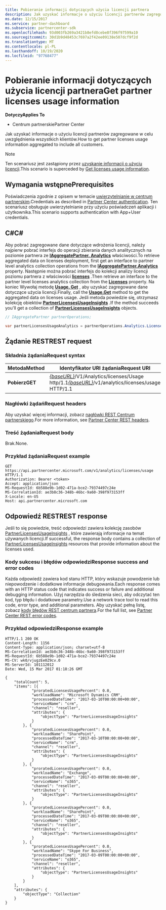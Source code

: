 ```yaml
---
title: Pobieranie informacji dotyczących użycia licencji partnera
description: Jak uzyskać informacje o użyciu licencji partnerów zagregowane w celu uwzględnienia wszystkich klientów.
ms.date: 12/15/2017
ms.service: partner-dashboard
ms.subservice: partnercenter-sdk
ms.openlocfilehash: 93d003fb269a3421b8efd8cebe8f396f97599a10
ms.sourcegitcommit: 30d1b9d48453c7697a2f42ee09138e507dcf9f2d
ms.translationtype: MT
ms.contentlocale: pl-PL
ms.lasthandoff: 10/19/2020
ms.locfileid: "97768477"
---
```

# <a name="get-partner-licenses-usage-information"></a><span data-ttu-id="0df52-103">Pobieranie informacji dotyczących użycia licencji partnera</span><span class="sxs-lookup"><span data-stu-id="0df52-103">Get partner licenses usage information</span></span>

<span data-ttu-id="0df52-104">**Dotyczy**</span><span class="sxs-lookup"><span data-stu-id="0df52-104">**Applies To**</span></span>

- <span data-ttu-id="0df52-105">Centrum partnerskie</span><span class="sxs-lookup"><span data-stu-id="0df52-105">Partner Center</span></span>

<span data-ttu-id="0df52-106">Jak uzyskać informacje o użyciu licencji partnerów zagregowane w celu uwzględnienia wszystkich klientów.</span><span class="sxs-lookup"><span data-stu-id="0df52-106">How to get partner licenses usage information aggregated to include all customers.</span></span>

> [!NOTE]
> <span data-ttu-id="0df52-107">Ten scenariusz jest zastąpiony przez [uzyskanie informacji o użyciu licencji](get-licenses-usage-information.md).</span><span class="sxs-lookup"><span data-stu-id="0df52-107">This scenario is superceded by [Get licenses usage information](get-licenses-usage-information.md).</span></span>

## <a name="prerequisites"></a><span data-ttu-id="0df52-108">Wymagania wstępne</span><span class="sxs-lookup"><span data-stu-id="0df52-108">Prerequisites</span></span>

<span data-ttu-id="0df52-109">Poświadczenia zgodnie z opisem w temacie [uwierzytelnianie w centrum partnerskim](partner-center-authentication.md).</span><span class="sxs-lookup"><span data-stu-id="0df52-109">Credentials as described in [Partner Center authentication](partner-center-authentication.md).</span></span> <span data-ttu-id="0df52-110">Ten scenariusz obsługuje uwierzytelnianie przy użyciu poświadczeń aplikacji i użytkownika.</span><span class="sxs-lookup"><span data-stu-id="0df52-110">This scenario supports authentication with App+User credentials.</span></span>

## <a name="c"></a><span data-ttu-id="0df52-111">C\#</span><span class="sxs-lookup"><span data-stu-id="0df52-111">C\#</span></span>

<span data-ttu-id="0df52-112">Aby pobrać zagregowane dane dotyczące wdrożenia licencji, należy najpierw pobrać interfejs do operacji zbierania danych analitycznych na poziomie partnera ze [**IAggregatePartner. Analytics**](/dotnet/api/microsoft.store.partnercenter.ipartner.analytics) właściwości.</span><span class="sxs-lookup"><span data-stu-id="0df52-112">To retrieve aggregated data on licenses deployment, first get an interface to partner level analytics collection operations from the [**IAggregatePartner.Analytics**](/dotnet/api/microsoft.store.partnercenter.ipartner.analytics) property.</span></span> <span data-ttu-id="0df52-113">Następnie można pobrać interfejs do kolekcji analizy licencji poziomu partnera z właściwości [**licenses**](/dotnet/api/microsoft.store.partnercenter.analytics.ipartneranalyticscollection.licenses) .</span><span class="sxs-lookup"><span data-stu-id="0df52-113">Then retrieve an interface to the partner level licenses analytics collection from the [**Licenses**](/dotnet/api/microsoft.store.partnercenter.analytics.ipartneranalyticscollection.licenses) property.</span></span> <span data-ttu-id="0df52-114">Na koniec Wywołaj metodę [**Usage. Get**](/dotnet/api/microsoft.store.partnercenter.genericoperations.ientireentitycollectionretrievaloperations-2.get) , aby uzyskać zagregowane dane dotyczące użycia licencji.</span><span class="sxs-lookup"><span data-stu-id="0df52-114">Finally, call the [**Usage.Get**](/dotnet/api/microsoft.store.partnercenter.genericoperations.ientireentitycollectionretrievaloperations-2.get) method to get the aggregated data on licenses usage.</span></span> <span data-ttu-id="0df52-115">Jeśli metoda powiedzie się, otrzymasz kolekcję obiektów [**PartnerLicensesUsageInsights**](/dotnet/api/microsoft.store.partnercenter.models.analytics.partnerlicensesusageinsights) .</span><span class="sxs-lookup"><span data-stu-id="0df52-115">If the method succeeds you'll get a collection of [**PartnerLicensesUsageInsights**](/dotnet/api/microsoft.store.partnercenter.models.analytics.partnerlicensesusageinsights) objects.</span></span>

``` csharp
// IAggregatePartner partnerOperations;

var partnerLicensesUsageAnalytics = partnerOperations.Analytics.Licenses.Usage.Get();
```

## <a name="rest-request"></a><span data-ttu-id="0df52-116">Żądanie REST</span><span class="sxs-lookup"><span data-stu-id="0df52-116">REST request</span></span>

### <a name="request-syntax"></a><span data-ttu-id="0df52-117">Składnia żądania</span><span class="sxs-lookup"><span data-stu-id="0df52-117">Request syntax</span></span>

| <span data-ttu-id="0df52-118">Metoda</span><span class="sxs-lookup"><span data-stu-id="0df52-118">Method</span></span>  | <span data-ttu-id="0df52-119">Identyfikator URI żądania</span><span class="sxs-lookup"><span data-stu-id="0df52-119">Request URI</span></span>                                                                      |
|---------|----------------------------------------------------------------------------------|
| <span data-ttu-id="0df52-120">**Pobierz**</span><span class="sxs-lookup"><span data-stu-id="0df52-120">**GET**</span></span> | <span data-ttu-id="0df52-121">[*{baseURL}*](partner-center-rest-urls.md)/V1/Analytics/licenses/Usage http/1.1</span><span class="sxs-lookup"><span data-stu-id="0df52-121">[*{baseURL}*](partner-center-rest-urls.md)/v1/analytics/licenses/usage HTTP/1.1</span></span> |

### <a name="request-headers"></a><span data-ttu-id="0df52-122">Nagłówki żądań</span><span class="sxs-lookup"><span data-stu-id="0df52-122">Request headers</span></span>

<span data-ttu-id="0df52-123">Aby uzyskać więcej informacji, zobacz [nagłówki REST Centrum partnerskiego](headers.md).</span><span class="sxs-lookup"><span data-stu-id="0df52-123">For more information, see [Partner Center REST headers](headers.md).</span></span>

### <a name="request-body"></a><span data-ttu-id="0df52-124">Treść żądania</span><span class="sxs-lookup"><span data-stu-id="0df52-124">Request body</span></span>

<span data-ttu-id="0df52-125">Brak.</span><span class="sxs-lookup"><span data-stu-id="0df52-125">None.</span></span>

### <a name="request-example"></a><span data-ttu-id="0df52-126">Przykład żądania</span><span class="sxs-lookup"><span data-stu-id="0df52-126">Request example</span></span>

```http
GET https://api.partnercenter.microsoft.com/v1/analytics/licenses/usage HTTP/1.1
Authorization: Bearer <token>
Accept: application/json
MS-RequestId: 6b588e9b-1d02-471a-bce2-79374497c24e
MS-CorrelationId: ae3b8c36-348b-46bc-9a60-398f973153ff
X-Locale: en-US
Host: api.partnercenter.microsoft.com
```

## <a name="rest-response"></a><span data-ttu-id="0df52-127">Odpowiedź REST</span><span class="sxs-lookup"><span data-stu-id="0df52-127">REST response</span></span>

<span data-ttu-id="0df52-128">Jeśli to się powiedzie, treść odpowiedzi zawiera kolekcję zasobów [PartnerLicensesUsageInsights](analytics-resources.md#partnerlicensesusageinsights) , które zawierają informacje na temat używanych licencji.</span><span class="sxs-lookup"><span data-stu-id="0df52-128">If successful, the response body contains a collection of [PartnerLicensesUsageInsights](analytics-resources.md#partnerlicensesusageinsights) resources that provide information about the licenses used.</span></span>

### <a name="response-success-and-error-codes"></a><span data-ttu-id="0df52-129">Kody sukcesu i błędów odpowiedzi</span><span class="sxs-lookup"><span data-stu-id="0df52-129">Response success and error codes</span></span>

<span data-ttu-id="0df52-130">Każda odpowiedź zawiera kod stanu HTTP, który wskazuje powodzenie lub niepowodzenie i dodatkowe informacje debugowania.</span><span class="sxs-lookup"><span data-stu-id="0df52-130">Each response comes with an HTTP status code that indicates success or failure and additional debugging information.</span></span> <span data-ttu-id="0df52-131">Użyj narzędzia do śledzenia sieci, aby odczytać ten kod, typ błędu i dodatkowe parametry.</span><span class="sxs-lookup"><span data-stu-id="0df52-131">Use a network trace tool to read this code, error type, and additional parameters.</span></span> <span data-ttu-id="0df52-132">Aby uzyskać pełną listę, zobacz [kody błędów REST centrum partnera](error-codes.md).</span><span class="sxs-lookup"><span data-stu-id="0df52-132">For the full list, see [Partner Center REST error codes](error-codes.md).</span></span>

### <a name="response-example"></a><span data-ttu-id="0df52-133">Przykład odpowiedzi</span><span class="sxs-lookup"><span data-stu-id="0df52-133">Response example</span></span>

```http
HTTP/1.1 200 OK
Content-Length: 1156
Content-Type: application/json; charset=utf-8
MS-CorrelationId: ae3b8c36-348b-46bc-9a60-398f973153ff
MS-RequestId: 6b588e9b-1d02-471a-bce2-79374497c24e
MS-CV: wk0/vjugzEe0Z9cv.0
MS-ServerId: 101112012
Date: Wed, 15 Mar 2017 01:18:26 GMT

{
    "totalCount": 5,
    "items": [{
            "proratedLicensesUsagePercent": 0.0,
            "workloadName": "Microsoft Dynamics CRM",
            "processedDateTime": "2017-03-10T00:00:00+00:00",
            "serviceName": "crm",
            "channel": "reseller",
            "attributes": {
                "objectType": "PartnerLicensesUsageInsights"
            }
        }, {
            "proratedLicensesUsagePercent": 0.0,
            "workloadName": "SharePoint",
            "processedDateTime": "2017-03-10T00:00:00+00:00",
            "serviceName": "crm",
            "channel": "reseller",
            "attributes": {
                "objectType": "PartnerLicensesUsageInsights"
            }
        }, {
            "proratedLicensesUsagePercent": 0.0,
            "workloadName": "Exchange",
            "processedDateTime": "2017-03-09T00:00:00+00:00",
            "serviceName": "o365",
            "channel": "reseller",
            "attributes": {
                "objectType": "PartnerLicensesUsageInsights"
            }
        }, {
            "proratedLicensesUsagePercent": 0.0,
            "workloadName": "SharePoint",
            "processedDateTime": "2017-03-09T00:00:00+00:00",
            "serviceName": "o365",
            "channel": "reseller",
            "attributes": {
                "objectType": "PartnerLicensesUsageInsights"
            }
        }, {
            "proratedLicensesUsagePercent": 0.0,
            "workloadName": "Skype For Business",
            "processedDateTime": "2017-03-09T00:00:00+00:00",
            "serviceName": "o365",
            "channel": "reseller",
            "attributes": {
                "objectType": "PartnerLicensesUsageInsights"
            }
        }
    ],
    "attributes": {
        "objectType": "Collection"
    }
}
```
